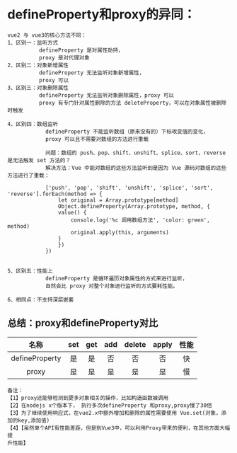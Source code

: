 <h1>defineProperty和proxy的异同：</h1>

    vue2 与 vue3的核心方法不同：
    1、区别一：监听方式
              defineProperty 是对属性劫持，
              proxy 是对代理对象
    2、区别二：对象新增属性
              defineProperty 无法监听对象新增属性，
              proxy 可以
    3、区别三：对象删除属性
              defineProperty 无法监听对象删除属性，proxy 可以
              proxy 有专门针对属性删除的方法 deleteProperty，可以在对象属性被删除时触发

    4、区别四：数组监听
                defineProperty 不能监听数组（原来没有的）下标改变值的变化，
                proxy 可以且不需要对数组的方法进行重载

                问题：数组的 push、pop、shift、unshift、splice、sort，reverse是无法触发 set 方法的？
                解决方法：Vue 中能对数组的这些方法监听到是因为 Vue 源码对数组的这些方法进行了重载：

                ['push', 'pop', 'shift', 'unshift', 'splice', 'sort', 'reverse'].forEach(method => {
                    let original = Array.prototype[method]
                    Object.defineProperty(Array.prototype, method, {
                    value() {
                        console.log('%c 调用数组方法', 'color: green', method)
                        original.apply(this, arguments)
                    }
                    })
                })
               

    5、区别五：性能上
                defineProperty 是循环遍历对象属性的方式来进行监听，
                自然会比 proxy 对整个对象进行监听的方式要耗性能。

    6、相同点：不支持深层嵌套

## 总结：proxy和defineProperty对比
    
|名称|set|get|add|delete|apply|性能|
|:--:|:--:|:--:|:--:|:--:|:--:|:--:|
|defineProperty|是|是|否|否|否|快|
|proxy|是|是|是|是|是|慢|

    备注：
    【1】proxy还能够检测到更多对象相关的操作，比如构造函数被调用
    【2】在nodejs x个版本下， 执行多次defineProperty 和proxy,proxy慢了30倍
    【3】为了继续使用响应式，在vue2.x中额外增加和删除的属性需要使用 Vue.set(对象，添加的key,添加值)
    【4】【虽然单个API有性能差距，但是到Vue3中，可以利用Proxy带来的便利，在其他方面大幅提
    升性能】

